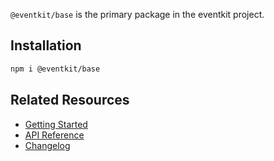 `@eventkit/base` is the primary package in the eventkit project.

## Installation

```sh
npm i @eventkit/base
```

## Related Resources

- [Getting Started](https://hntrl.github.io/eventkit/guide/getting-started)
- [API Reference](https://hntrl.github.io/eventkit/reference/_eventkit/base)
- [Changelog](./CHANGELOG.md)
